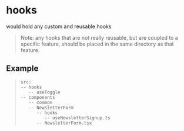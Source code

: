 # hooks
would hold any custom and reusable hooks
> Note: any hooks that are not really reusable, but are coupled to a specific feature, should be placed in the same directory as that feature.

## Example
> ```
> src:
> -- hooks
>    -- useToggle
> -- components
>    -- common
>    -- NewsletterForm
>       -- hooks
>          -- useNewsletterSignup.ts
>       -- NewsletterForm.tsx
> ```
